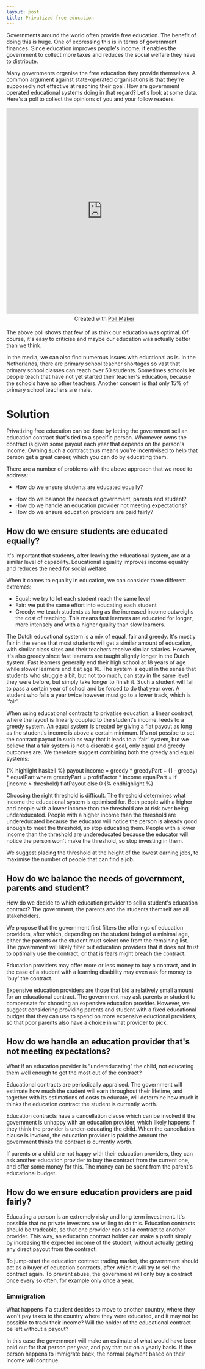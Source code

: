 ```yaml
---
layout: post
title: Privatized free education
---
```


Governments around the world often provide free education. The benefit of doing this is huge. One of expressing this is in terms of government finances. Since education improves people's income, it enables the government to collect more taxes and reduces the social welfare they have to distribute.

Many governments organise the free education they provide themselves. A common argument against state-operated organisations is that they're supposedly not effective at reaching their goal. How are government operated educational systems doing in that regard? Let's look at some data. Here's a poll to collect the opinions of you and your follow readers.

<iframe class="qp_iframe" src="https://www.poll-maker.com/frame3521929xF9DC897B-106" seamless="seamless" frameborder="no" style="border:0; background:transparent; width:100%; height:539px;"></iframe><div id='qp_foot3521929' style='width:100%; padding:5px; text-align:center;'>Created with <a href='https://www.poll-maker.com/'>Poll Maker</a></div><STYLE>@media (max-width:320px) {.qp_iframe{min-height:683px}}@media (max-width:375px) {.qp_iframe{min-height:611px}}@media (max-width:414px) {.qp_iframe{min-height:611px}}</STYLE>

The above poll shows that few of us think our education was optimal. Of course, it's easy to criticise and maybe our education was actually better than we think.

In the media, we can also find numerous issues with eductional as is. In the Netherlands, there are primary school teacher shortages so vast that primary school classes can reach over 50 students. Sometimes schools let people teach that have not yet started their teacher's education, because the schools have no other teachers. Another concern is that only 15% of primary school teachers are male.

# Solution
Privatizing free education can be done by letting the government sell an education contract that's tied to a specific person. Whomever owns the contract is given some payout each year that depends on the person's income. Owning such a contract thus means you're incentivised to help that person get a great career, which you can do by educating them.

There are a number of problems with the above approach that we need to address:
- How do we ensure students are educated equally?
<!-- - How do we provide broad education not just focused on future income? -->
- How do we balance the needs of government, parents and student?
- How do we handle an education provider not meeting expectations?
- How do we ensure education providers are paid fairly?

<!--
- How do we prevent education providers from making too much profit?
- How can we gradually move to this system?
-->

## How do we ensure students are educated equally?
It's important that students, after leaving the educational system, are at a similar level of capability. Educational equality improves income equality and reduces the need for social welfare.

When it comes to equality in education, we can consider three different extremes:
- Equal: we try to let each student reach the same level
- Fair: we put the same effort into educating each student
- Greedy: we teach students as long as the increased income outweighs the cost of teaching. This means fast learners are educated for longer, more intensely and with a higher quality than slow learners.

The Dutch educational system is a mix of equal, fair and greedy. It's mostly fair in the sense that most students will get a similar amount of education, with similar class sizes and their teachers receive similar salaries. However, it's also greedy since fast learners are taught slightly longer in the Dutch system. Fast learners generally end their high school at 18 years of age while slower learners end it at age 16. The system is equal in the sense that students who struggle a bit, but not too much, can stay in the same level they were before, but simply take longer to finish it. Such a student will fail to pass a certain year of school and be forced to do that year over. A student who fails a year twice however must go to a lower track, which is 'fair'.

When using educational contracts to privatise education, a linear contract, where the layout is linearly coupled to the student's income, leeds to a greedy system. An equal system is created by giving a flat payout as long as the student's income is above a certain minimum. It's not possibe to set the contract payout in such as way that it leads to a 'fair' system, but we believe that a fair system is not a diserable goal, only equal and greedy outcomes are. We therefore suggest combining both the greedy and equal systems:

{% highlight haskell %}
payout income = greedy * greedyPart + (1 - greedy) * equalPart
where 
    greedyPart = profitFactor * income
    equalPart = if (income > threshold) flatPayout else 0
{% endhighlight %}

Choosing the right threshold is difficult. The threshold determines what income the educational system is optimised for. Both people with a higher and people with a lower income than the threshold are at risk over being undereducated. People with a higher income than the threshold are undereducated because the educator will notice the person is already good enough to meet the threshold, so stop educating them. People with a lower income than the threshold are undereducated because the educator will notice the person won't make the threshold, so stop investing in them.

We suggest placing the threshold at the height of the lowest earning jobs, to maximise the number of people that can find a job.

<!-- 
Section about why 'fair' education isn't good, that it leads to both overeducation of weak learning and undereducation of strong learners.

Why isn't it possible to set a payout that achieves fair education?
-->

<!--
How do we deal with inflation?
-->

<!--
# How do we provide broad education not just focused on future income?
We want much more from education than just providing our children with a high future income. We also want our children to be educated in things that might not relate to their income, things such as physical or cultural education. The government can decide to provide separate education for these things, or include them as conditions in the education contract.

We also want to provide our children with choice in life, the ability to choose a job that they like, not just a job that pays well.



Education providers may differ in factors that don't necessarily relate to improved income, factors such as:
- Physical, cultural and religious education
- Flexible education, the ability for students to choose what job they want to do.
- Student happiness, how much students enjoy their education

Such factors can be included as part of the educational contract. The contract can specify how much time the student much be educated in each of those topics, and possibly what the outcome should be. If a contract holder does not meet these criteria they can be concidered in breach and be forced to sell the contract. We later establish a mechanism for forced sale of a contract.
-->

## How do we balance the needs of government, parents and student?
How do we decide to which education provider to sell a student's education contract? The government, the parents and the students themself are all stakeholders.

We propose that the government first filters the offerings of education providers, after which, depending on the student being of a minimal age, either the parents or the student must select one from the remaining list. 
The government will likely filter out education providers that it does not trust to optimally use the contract, or that is fears might breach the contract.

Education providers may offer more or less money to buy a contract, and in the case of a student with a learning disability may even ask for money to 'buy' the contract. 

Expensive education providers are those that bid a relatively small amount for an educational contract. The government may ask parents or student to compensate for choosing an expensive education provider. However, we suggest considering providing parents and student with a fixed educational budget that they can use to spend on more expensive eductional providers, so that poor parents also have a choice in what provider to pick.

## How do we handle an education provider that's not meeting expectations?
What if an education provider is "undereducating" the child, not educating them well enough to get the most out of the contract?

Educational contracts are periodically appraised. The government will estimate how much the student will earn throughout their lifetime, and together with its estimations of costs to educate, will determine how much it thinks the education contract the student is currently worth.

Education contracts have a cancellation clause which can be invoked if the government is unhappy with an education provider, which likely happens if they think the provider is under-educating the child. When the cancellation clause is invoked, the education provider is paid the amount the government thinks the contract is currently worth.

If parents or a child are not happy with their education providers, they can ask another education provider to buy the contract from the current one, and offer some money for this. The money can be spent from the parent's educational budget.

## How do we ensure education providers are paid fairly?
Educating a person is an extremely risky and long term investment. It's possible that no private investors are willing to do this. Education contracts should be tradeable, so that one provider can sell a contract to another provider. This way, an education contract holder can make a profit simply by increasing the expected income of the student, without actually getting any direct payout from the contract.

To jump-start the education contract trading market, the government should act as a buyer of education contracts, after which it will try to sell the contract again. To prevent abuse, the government will only buy a contract once every so often, for example only once a year.


<!--
payout(income) = greediness * greedy + (1 - greediness) * equal
where 
    greedy = factor * income
    equal = if (income > threshold) flatPayout else 0

average_lifetime_income

contract_value = lifetime_payout(person) - education_cost(person)

contract_value should be positive for people expected to meet the threshold, so
lifetime_payout(person) > education_cost(person)

lifetime_payout(person) = greediness * greedy + (1 - greediness) * equal
where 
    greedy = factor * lifetime_income
    equal = if (lifetime_income > lifetime_threshold) lifetime_flat else 0

lifetime_payout(person) = greediness * factor * lifetime_income + (1 - greediness) * lifetime_flat

greediness * factor * lifetime_income + (1 - greediness) * lifetime_flat > education_cost

-->
### Emmigration
What happens if a student decides to move to another country, where they won't pay taxes to the country where they were educated, and it may not be possible to track their income? Will the holder of the educational contract be left without a payout? 

In this case the government will make an estimate of what would have been paid out for that person per year, and pay that out on a yearly basis. If the person happens to immigrate back, the normal payment based on their income will continue.

<!--
Are there weird side-effects because contract holders might benefit from people leaving or staying in the country? Will they contact people and offer them money for saying or leaving?
-->

<!--
# How do we determine the payout of an education contract?

We previously established the following function for the contract payout:
{% highlight haskell %}
payout income = greedy * greedyPart + (1 - greedy) * equalPart
where 
    greedyPart = profitFactor * income
    equalPart = if (income > threshold) flatPayout else 0
{% endhighlight %}

This function however still contains many variables. Let's try to resolve them. We suggest settings `flatPayout` to `profitFactor * threshold`.

# How do we prevent fraud?
To prevent fraud, we must ensure that no money can be made by an education provider giving a student a fake job where the student doesn't need to work but returns part of their salary back to the education provider, who then also receives the flatPayout from the government who doesn't realise the job is fake. We can ensure that with the following invariant:

{% highlight haskell %}
tax(threshold) - tax(0) > payout(threshold)
{% endhighlight %}

Which we can rewrite to:
{% highlight haskell %}
tax(threshold) - tax(0) > profitFactor * threshold
{% endhighlight %}

Filling in the tax equation, we get a restriction that forces the threshold to be above a certain minimum.


We want to keep the `threshold` as low as possible, since education providers are likely only interested in educating people who can meet this threshold. Students who are unlikely able to meet this threshold will have eductional contracts with negative value, meaning the government will pay education providers to educate these people. 

The above invariant limits how low the threshold can be set. 

<!-- insert example income vs payout curve -->

<!-- 
y=x*(1-1/(1+0.01x^2))-5


-->